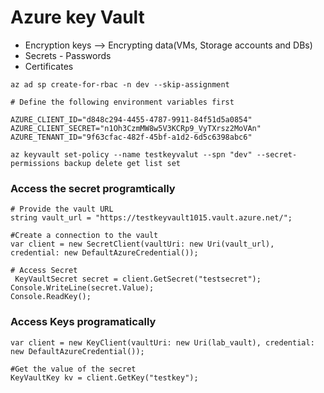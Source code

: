 # Azure key Vault
- Encryption keys --> Encrypting data(VMs, Storage accounts and DBs)
- Secrets - Passwords
- Certificates


```
az ad sp create-for-rbac -n dev --skip-assignment

# Define the following environment variables first

AZURE_CLIENT_ID="d848c294-4455-4787-9911-84f51d5a0854"
AZURE_CLIENT_SECRET="n1Oh3CzmMW8w5V3KCRp9_VyTXrsz2MoVAn"
AZURE_TENANT_ID="9f63cfac-482f-45bf-a1d2-6d5c6398abc6"

az keyvault set-policy --name testkeyvalut --spn "dev" --secret-permissions backup delete get list set
```

### Access the secret programtically

```
# Provide the vault URL
string vault_url = "https://testkeyvault1015.vault.azure.net/";

#Create a connection to the vault
var client = new SecretClient(vaultUri: new Uri(vault_url), credential: new DefaultAzureCredential());

# Access Secret
 KeyVaultSecret secret = client.GetSecret("testsecret");
Console.WriteLine(secret.Value);
Console.ReadKey();

```

### Access Keys programatically

```
var client = new KeyClient(vaultUri: new Uri(lab_vault), credential: new DefaultAzureCredential());

#Get the value of the secret
KeyVaultKey kv = client.GetKey("testkey");
```